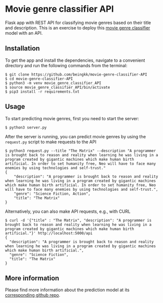 # Movie genre classifier API
Flask app with REST API for classifying movie genres based on their title and description. This is an exercise to deploy this [movie genre classifier](https://github.com/beingkk/movie-genre-classifier) model with an API.

## Installation

To get the app and install the dependencies, navigate to a convenient directory and run the following commands from the terminal:

```shell
$ git clone https://github.com/beingkk/movie-genre-classifier-API
$ cd movie-genre-classifier-API
$ python3 -m venv movie_genre_classifier_API
$ source movie_genre_classifier_API/bin/activate
$ pip3 install -r requirements.txt
```

## Usage
To start predicting movie genres, first you need to start the server:

```shell
$ python3 server.py 
```

After the server is running, you can predict movie genres by using the `request.py` script to make requests to the API

```shell
$ python3 request.py --title "The Matrix" --description "A programmer is brought back to reason and reality when learning he was living in a program created by gigantic machines which make human birth artificial. In order to set humanity free, Neo will have to face many enemies by using technologies and self-trust."
{
    "description": "A programmer is brought back to reason and reality when learning he was living in a program created by gigantic machines which make human birth artificial. In order to set humanity free, Neo will have to face many enemies by using technologies and self-trust.",
    "genre": "Science Fiction, Action",
    "title": "The Matrix"
}
```

Alternatively, you can also make API requests, e.g., with CURL

```shell
$ curl -d '{"title" : "The Matrix", "description": "A programmer is brought back to reason and reality when learning he was living in a program created by gigantic machines which make human birth artificial."}' http://localhost:5000/api
{
  "description": "A programmer is brought back to reason and reality when learning he was living in a program created by gigantic machines which make human birth artificial.",
  "genre": "Science Fiction",
  "title": "The Matrix"
}
```

## More information

Please find more information about the prediction model at its [corresponding github repo](https://github.com/beingkk/movie-genre-classifier).


